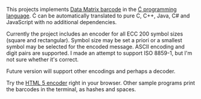 ﻿This projects implements [Data Matrix barcode](http://en.wikipedia.org/wiki/Data_Matrix)
in the [Ć programming language](http://cito.sourceforge.net/).
Ć can be automatically translated to pure C, C++, Java, C# and JavaScript
with no additional dependencies.

Currently the project includes an encoder for all ECC 200 symbol sizes (square and rectangular).
Symbol size may be set a priori or a smallest symbol may be selected for the encoded message.
ASCII encoding and digit pairs are supported.
I made an attempt to support ISO 8859-1, but I'm not sure whether it's correct.

Future version will support other encodings and perhaps a decoder.

Try the [HTML 5 encoder](http://pfusik.github.io/datamatrix-ci/html5datamatrix.html) right in your browser.
Other sample programs print the barcodes in the terminal, as hashes and spaces.

